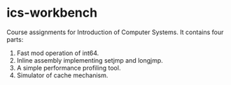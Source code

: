 # ics-workbench

Course assignments for Introduction of Computer Systems. It contains four parts:
1. Fast mod operation of int64.
2. Inline assembly implementing setjmp and longjmp.
3. A simple performance profiling tool.
4. Simulator of cache mechanism.
